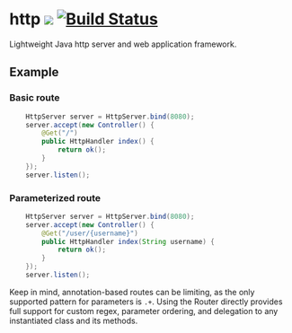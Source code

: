 # http ![](https://img.shields.io/github/license/mashape/apistatus.svg) [![Build Status](https://travis-ci.org/iancaffey/http.svg?branch=master)](https://travis-ci.org/iancaffey/http)
Lightweight Java http server and web application framework.

## Example

### Basic route
```java
    HttpServer server = HttpServer.bind(8080);
    server.accept(new Controller() {
        @Get("/")
        public HttpHandler index() {
            return ok();
        }
    });
    server.listen();
```
### Parameterized route
```java
    HttpServer server = HttpServer.bind(8080);
    server.accept(new Controller() {
        @Get("/user/{username}")
        public HttpHandler index(String username) {
            return ok();
        }
    });
    server.listen();
```
Keep in mind, annotation-based routes can be limiting, as the only supported pattern for parameters is `.+`. 
Using the Router directly provides full support for custom regex, parameter ordering, and delegation to any instantiated class and its methods.

